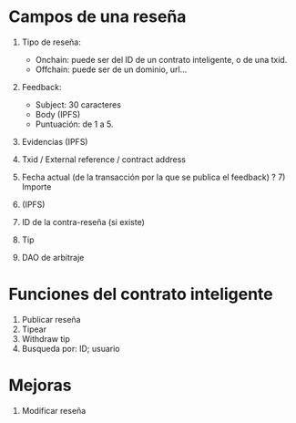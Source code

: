 # Campos de una reseña

1) Tipo de reseña:
   - Onchain: puede ser del ID de un contrato inteligente, o de una txid.
   - Offchain: puede ser de un dominio, url...

2) Feedback:
   - Subject: 30 caracteres
   - Body (IPFS)
   - Puntuación: de 1 a 5.

4) Evidencias (IPFS)
5) Txid / External reference / contract address
6) Fecha actual (de la transacción por la que se publica el feedback)
? 7) Importe
8) <Metadata> (IPFS)
9) ID de la contra-reseña (si existe)
10) Tip
11) DAO de arbitraje

# Funciones del contrato inteligente

1) Publicar reseña
2) Tipear
3) Withdraw tip
4) Busqueda por: ID; usuario

# Mejoras

1) Modificar reseña
   


